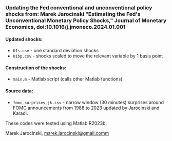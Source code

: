 ### Updating the Fed conventional and unconventional policy shocks from: Marek Jarocinski "Estimating the Fed's Unconventional Monetary Policy Shocks," Journal of Monetary Economics, doi:10.1016/j.jmoneco.2024.01.001

#### Updated shocks:
- `U1s.csv` - one standard deviation shocks
- `U1bp.csv` - shocks scaled to move the relevant variable by 1 basis point

#### Construction of the shocks:
- `main.m` - Matlab script (calls other Matlab functions)

#### Source data: 
- `fomc_surprises_jk.csv` - narrow window (30 minutes) surprises around FOMC announcements from 1988 to 2023 updated by Jarocinski and Karadi.

These codes were tested using Matlab R2023b.

Marek Jarocinski, marek.jarocinski@gmail.comm
